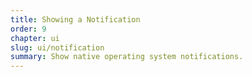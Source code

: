 ```yaml
---
title: Showing a Notification
order: 9
chapter: ui
slug: ui/notification
summary: Show native operating system notifications.
---
```

